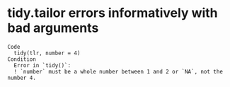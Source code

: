 # tidy.tailor errors informatively with bad arguments

    Code
      tidy(tlr, number = 4)
    Condition
      Error in `tidy()`:
      ! `number` must be a whole number between 1 and 2 or `NA`, not the number 4.

